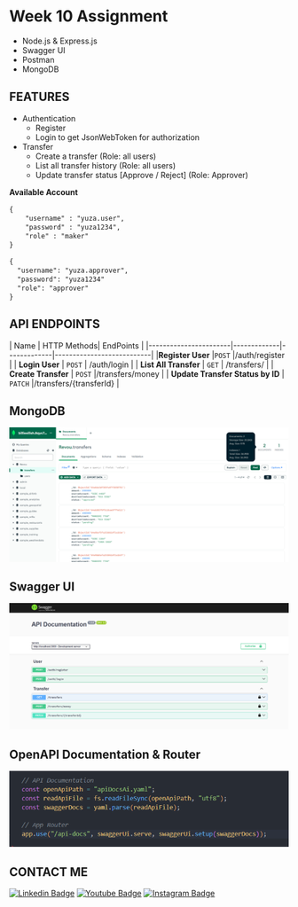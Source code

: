 # Week 10 Assignment

- Node.js & Express.js
- Swagger UI
- Postman
- MongoDB

## FEATURES
* Authentication
    - Register
    - Login to get JsonWebToken for authorization
* Transfer
    - Create a transfer (Role: all users)
    - List all transfer history (Role: all users)
    - Update transfer status [Approve / Reject] (Role: Approver)

**Available Account**
```
{
    "username" : "yuza.user",
    "password" : "yuza1234",
    "role" : "maker"
}
```
```
{
  "username": "yuza.approver",
  "password": "yuza1234"
  "role": "approver"
}
```
## API ENDPOINTS
| Name                                | HTTP Methods| EndPoints                 | 
|-----------------------|-------------|-------------|---------------------------|
|**Register User**                    |`POST`       |/auth/register             |
| **Login User**                      | `POST`      | /auth/login               |
| **List All Transfer**               | `GET`       | /transfers/               |
| **Create Transfer**                 | `POST`      |/transfers/money           |
| **Update Transfer Status by ID**    | `PATCH`     |/transfers/{transferId}    |
## MongoDB
<img src="img/img1.png" alt="mongoDB" width="750px">

## Swagger UI
<img src="img/img2.png" alt="swagger UI" width="750px">

## OpenAPI Documentation & Router
<img src="img/img3.png" alt="openAPI documentation" width="750px">

## CONTACT ME
[![Linkedin Badge](https://img.shields.io/badge/-Alyuza_Satrio_Prayogo-blue?style=flat-square&logo=Linkedin&logoColor=white)](https://www.linkedin.com/in/alyuzasp/) [![Youtube Badge](https://img.shields.io/badge/-Alyuza_Satrio_Prayogo-darkred?style=flat-square&logo=youtube&logoColor=white)](https://www.youtube.com/@alyuza/about) [![Instagram Badge](https://img.shields.io/badge/-Alyuza_Satrio_Prayogo-black?style=flat-square&logo=instagram&logoColor=white)](https://www.instagram.com/alyuuza/)